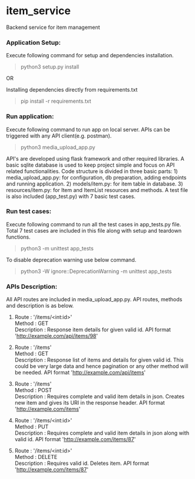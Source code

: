 # item_service
Backend service for item management

### Application Setup:
Execute following command for setup and dependencies installation.

> python3 setup.py install

OR

Installing dependencies directly from requirements.txt 

> pip install -r requirements.txt


### Run application:
Execute following command to run app on local server. APIs can be triggered with any API client(e.g. postman).

> python3 media_upload_app.py

API's are developed using flask framework and other required libraries. A basic sqlite database is used to keep project simple and focus on API related functionalities. 
Code structure is divided in three basic parts: 1) media_upload_app.py: for configuration, db preparation, adding endpoints and running application. 2) models/item.py: for item table in database. 3) resources/item.py: for Item and ItemList resources and methods. A test file is also included (app_test.py) with 7 basic test cases.


### Run test cases:
Execute following command to run all the test cases in app_tests.py file.
Total 7 test cases are included in this file along with setup and teardown functions. 

> python3 -m unittest app_tests

To disable deprecation warning use below command.

> python3 -W ignore::DeprecationWarning -m unittest app_tests

### APIs Description:
All API routes are included in media_upload_app.py. API routes, methods and description is as below.

1)  Route : '/items/\<int:id\>'<br />
    Method : GET<br />
    Description : Response item details for given valid id. API format 'http://example.com/api/items/98'
   
2)  Route : '/items'<br />
    Method : GET<br />
    Description : Response list of items and details for given valid id. This could be very large data and hence pagination or any other method will be needed. API format 'http://example.com/api/items'
   
3)  Route : '/items'<br />
    Method : POST<br />
    Description : Requires complete and valid item details in json. Creates new item and gives its URI in the response header. API format 'http://example.com/items'
   
4)  Route : '/items/\<int:id\>'<br />
    Method : PUT<br />
    Description : Requires complete and valid item details in json along with valid id. API format 'http://example.com/items/87'
   
5)  Route : '/items/\<int:id\>'<br />
    Method : DELETE<br />
    Description : Requires valid id. Deletes item. API format 'http://example.com/items/87'







